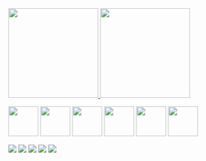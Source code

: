 <div>
  <a href="https://github.com/[Seu-Username]">
    <img height="180" src="https://github-readme-stats.vercel.app/api?username=[Seu-Username]&show_icons=true&theme=dracula&include_all_commits=true&count_private=true"/>
    <img height="180" src="https://github-readme-stats.vercel.app/api/top-langs/?username=[Seu-Username]&layout=compact&langs_count=7&theme=dracula"/>
  </a>
</div>

<code><img height="60px" src="https://cdn.jsdelivr.net/gh/devicons/devicon@latest/icons/python/python-original.svg"></code>
<code><img height="60px" src="https://cdn.jsdelivr.net/gh/devicons/devicon@latest/icons/pandas/pandas-original.svg"></code>
<code><img height="60px" src="https://cdn.jsdelivr.net/gh/devicons/devicon@latest/icons/numpy/numpy-original.svg"></code>
<code><img height="60px" src="https://cdn.jsdelivr.net/gh/devicons/devicon@latest/icons/jupyter/jupyter-original-wordmark.svg"></code>
<code><img height="60px" src="https://cdn.jsdelivr.net/gh/devicons/devicon@latest/icons/postgresql/postgresql-original.svg"></code>
<code><img height="60px" src="https://cdn.jsdelivr.net/gh/devicons/devicon@latest/icons/mysql/mysql-original.svg"></code>

<div> 
  <a href="https://www.youtube.com/channel/[seu-youtube]" target="_blank"><img src="https://img.shields.io/badge/YouTube-FF0000?style=for-the-badge&logo=youtube&logoColor=white" target="_blank"></a>
  <a href="https://www.instagram.com/[seu-instagram]/" target="_blank"><img src="https://img.shields.io/badge/-Instagram-%23E4405F?style=for-the-badge&logo=instagram&logoColor=white" target="_blank"></a>
  <a href="https://www.twitch.tv/[seu-twitch]" target="_blank"><img src="https://img.shields.io/badge/Twitch-9146FF?style=for-the-badge&logo=twitch&logoColor=white" target="_blank"></a>
  <a href="mailto:seu.email@exemplo.com"><img src="https://img.shields.io/badge/-Gmail-%23333?style=for-the-badge&logo=gmail&logoColor=white" target="_blank"></a>
  <a href="https://www.linkedin.com/in/[seu-linkedin]/" target="_blank"><img src="https://img.shields.io/badge/-LinkedIn-%230077B5?style=for-the-badge&logo=linkedin&logoColor=white" target="_blank"></a>
</div>
